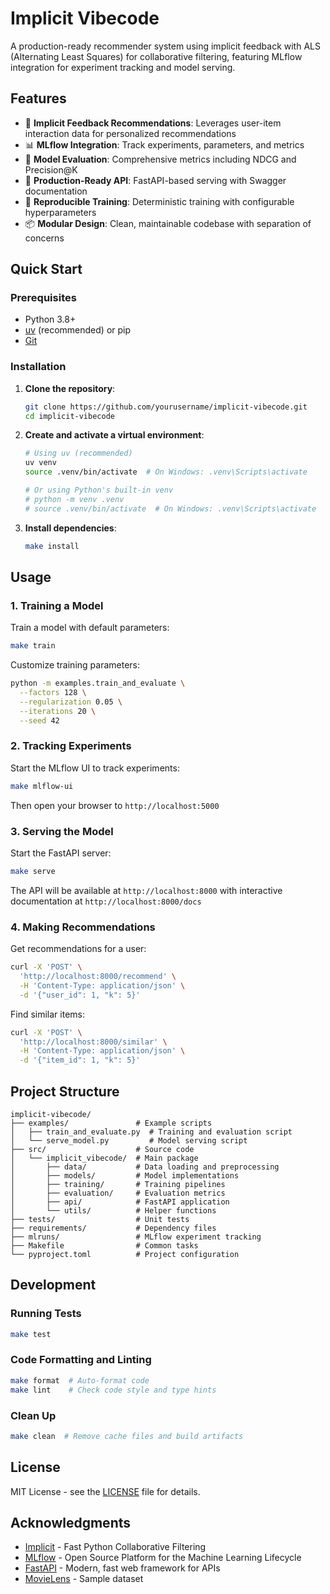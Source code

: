 # Implicit Vibecode

A production-ready recommender system using implicit feedback with ALS (Alternating Least Squares) for collaborative filtering, featuring MLflow integration for experiment tracking and model serving.

## Features

- 🚀 **Implicit Feedback Recommendations**: Leverages user-item interaction data for personalized recommendations
- 📊 **MLflow Integration**: Track experiments, parameters, and metrics
- 🧪 **Model Evaluation**: Comprehensive metrics including NDCG and Precision@K
- 🚀 **Production-Ready API**: FastAPI-based serving with Swagger documentation
- 🔄 **Reproducible Training**: Deterministic training with configurable hyperparameters
- 📦 **Modular Design**: Clean, maintainable codebase with separation of concerns

## Quick Start

### Prerequisites

- Python 3.8+
- [uv](https://github.com/astral-sh/uv) (recommended) or pip
- [Git](https://git-scm.com/)

### Installation

1. **Clone the repository**:
   ```bash
   git clone https://github.com/yourusername/implicit-vibecode.git
   cd implicit-vibecode
   ```

2. **Create and activate a virtual environment**:
   ```bash
   # Using uv (recommended)
   uv venv
   source .venv/bin/activate  # On Windows: .venv\Scripts\activate
   
   # Or using Python's built-in venv
   # python -m venv .venv
   # source .venv/bin/activate  # On Windows: .venv\Scripts\activate
   ```

3. **Install dependencies**:
   ```bash
   make install
   ```

## Usage

### 1. Training a Model

Train a model with default parameters:
```bash
make train
```

Customize training parameters:
```bash
python -m examples.train_and_evaluate \
  --factors 128 \
  --regularization 0.05 \
  --iterations 20 \
  --seed 42
```

### 2. Tracking Experiments

Start the MLflow UI to track experiments:
```bash
make mlflow-ui
```
Then open your browser to `http://localhost:5000`

### 3. Serving the Model

Start the FastAPI server:
```bash
make serve
```

The API will be available at `http://localhost:8000` with interactive documentation at `http://localhost:8000/docs`

### 4. Making Recommendations

Get recommendations for a user:
```bash
curl -X 'POST' \
  'http://localhost:8000/recommend' \
  -H 'Content-Type: application/json' \
  -d '{"user_id": 1, "k": 5}'
```

Find similar items:
```bash
curl -X 'POST' \
  'http://localhost:8000/similar' \
  -H 'Content-Type: application/json' \
  -d '{"item_id": 1, "k": 5}'
```

## Project Structure

```
implicit-vibecode/
├── examples/               # Example scripts
│   ├── train_and_evaluate.py  # Training and evaluation script
│   └── serve_model.py         # Model serving script
├── src/                    # Source code
│   └── implicit_vibecode/  # Main package
│       ├── data/           # Data loading and preprocessing
│       ├── models/         # Model implementations
│       ├── training/       # Training pipelines
│       ├── evaluation/     # Evaluation metrics
│       ├── api/            # FastAPI application
│       └── utils/          # Helper functions
├── tests/                  # Unit tests
├── requirements/           # Dependency files
├── mlruns/                 # MLflow experiment tracking
├── Makefile                # Common tasks
└── pyproject.toml          # Project configuration
```

## Development

### Running Tests
```bash
make test
```

### Code Formatting and Linting
```bash
make format  # Auto-format code
make lint    # Check code style and type hints
```

### Clean Up
```bash
make clean  # Remove cache files and build artifacts
```

## License

MIT License - see the [LICENSE](LICENSE) file for details.

## Acknowledgments

- [Implicit](https://github.com/benfred/implicit) - Fast Python Collaborative Filtering
- [MLflow](https://mlflow.org/) - Open Source Platform for the Machine Learning Lifecycle
- [FastAPI](https://fastapi.tiangolo.com/) - Modern, fast web framework for APIs
- [MovieLens](https://grouplens.org/datasets/movielens/) - Sample dataset
